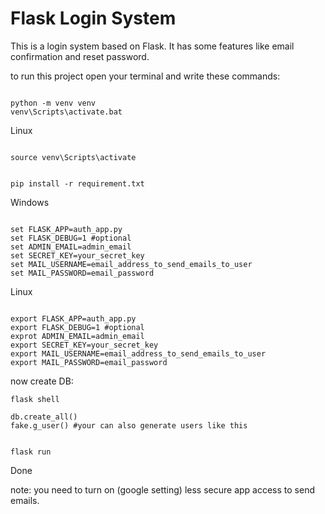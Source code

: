# Flask Login System

This is a login system based on Flask. It has some features like email confirmation and reset password.

to run this project open your terminal and write these commands:
```

python -m venv venv
venv\Scripts\activate.bat

```
Linux
```

source venv\Scripts\activate

```

```

pip install -r requirement.txt

```
Windows
```

set FLASK_APP=auth_app.py
set FLASK_DEBUG=1 #optional
set ADMIN_EMAIL=admin_email
set SECRET_KEY=your_secret_key
set MAIL_USERNAME=email_address_to_send_emails_to_user
set MAIL_PASSWORD=email_password

```

Linux
```

export FLASK_APP=auth_app.py
export FLASK_DEBUG=1 #optional
exprot ADMIN_EMAIL=admin_email
export SECRET_KEY=your_secret_key
export MAIL_USERNAME=email_address_to_send_emails_to_user
export MAIL_PASSWORD=email_password

```

now create DB:
```
flask shell

```
```
db.create_all()
fake.g_user() #your can also generate users like this

```

```

flask run

```
Done

note: you need to turn on (google setting) less secure app access to send emails.
